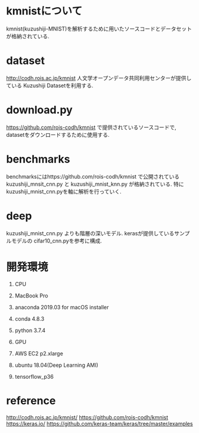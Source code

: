 # kmnistについて
kmnist(kuzushiji-MNIST)を解析するために用いたソースコードとデータセットが格納されている.

# dataset
http://codh.rois.ac.jp/kmnist
人文学オープンデータ共同利用センターが提供している Kuzushiji Datasetを利用する.

# download.py
https://github.com/rois-codh/kmnist で提供されているソースコードで, datasetをダウンロードするために使用する.

# benchmarks
benchmarksにはhttps://github.com/rois-codh/kmnist で公開されている kuzushiji_mnsit_cnn.py と kuzushiji_mnist_knn.py が格納されている. 特にkuzushiji_mnist_cnn.pyを軸に解析を行っていく.

# deep
kuzushiji_mnist_cnn.py よりも階層の深いモデル.
kerasが提供しているサンプルモデルの cifar10_cnn.pyを参考に構成. 


# 開発環境
1. CPU
  1. MacBook Pro
  1. anaconda 2019.03 for macOS installer
  1. conda 4.8.3
  1. python 3.7.4

1. GPU
  1. AWS EC2 p2.xlarge
  1. ubuntu 18.04(Deep Learning AMI)
  1. tensorflow_p36



# reference
http://codh.rois.ac.jp/kmnist/
https://github.com/rois-codh/kmnist
https://keras.io/
https://github.com/keras-team/keras/tree/master/examples
